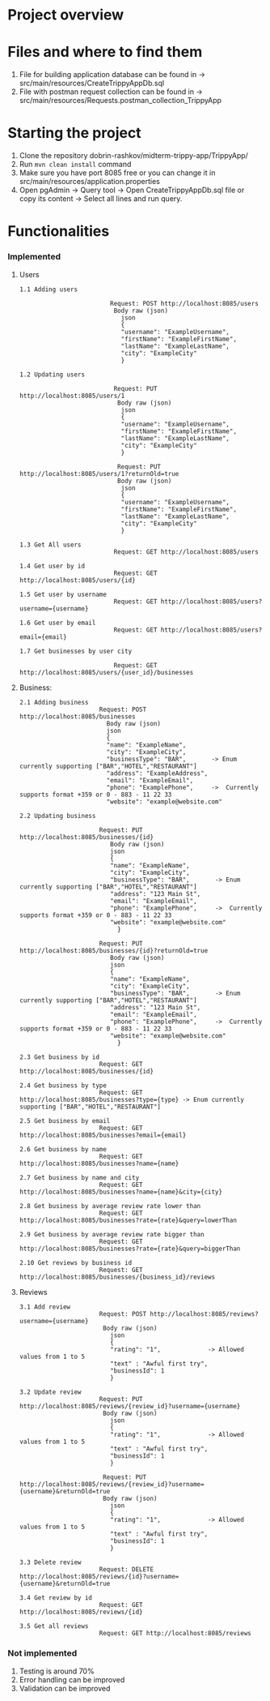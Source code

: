 # Project overview

# Files and where to find them
1. File for building application database can be found in -> src/main/resources/CreateTrippyAppDb.sql
2. File with postman request collection can be found in -> src/main/resources/Requests.postman_collection_TrippyApp


# Starting the project
1. Clone the repository dobrin-rashkov/midterm-trippy-app/TrippyApp/
2. Run `mvn clean install` command
3. Make sure you have port 8085 free or you can change it in src/main/resources/application.properties
4. Open pgAdmin -> Query tool -> Open CreateTrippyAppDb.sql file or copy its content -> Select all lines and run query.

# Functionalities
### Implemented

1. Users

       1.1 Adding users

                                Request: POST http://localhost:8085/users
                                 Body raw (json)
                                   json
                                   {
                                   "username": "ExampleUsername",
                                   "firstName": "ExampleFirstName",
                                   "lastName": "ExampleLastName",
                                   "city": "ExampleCity"
                                   }

       1.2 Updating users 
        
                                 Request: PUT http://localhost:8085/users/1
                                  Body raw (json)
                                   json
                                   {
                                   "username": "ExampleUsername",
                                   "firstName": "ExampleFirstName",
                                   "lastName": "ExampleLastName",
                                   "city": "ExampleCity"
                                   }

                                  Request: PUT http://localhost:8085/users/1?returnOld=true
                                  Body raw (json)
                                   json
                                   {
                                   "username": "ExampleUsername",
                                   "firstName": "ExampleFirstName",
                                   "lastName": "ExampleLastName",
                                   "city": "ExampleCity"
                                   }

       1.3 Get All users 
                                 Request: GET http://localhost:8085/users
                                  
       1.4 Get user by id
                                 Request: GET http://localhost:8085/users/{id}
                
       1.5 Get user by username
                                 Request: GET http://localhost:8085/users?username={username}

       1.6 Get user by email
                                 Request: GET http://localhost:8085/users?email={email}

       1.7 Get businesses by user city

                                 Request: GET http://localhost:8085/users/{user_id}/businesses
      
2. Business:

       2.1 Adding business 
                             Request: POST  http://localhost:8085/businesses
                               Body raw (json)
                               json
                               {
                               "name": "ExampleName",
                               "city": "ExampleCity",
                               "businessType": "BAR",       -> Enum currently supporting ["BAR","HOTEL","RESTAURANT"]
                               "address": "ExampleAddress",
                               "email": "ExampleEmail",
                               "phone": "ExamplePhone",     ->  Currently supports format +359 or 0 - 883 - 11 22 33
                               "website": "example@website.com"

       2.2 Updating business

                             Request: PUT http://localhost:8085/businesses/{id}
                                Body raw (json)
                                json
                                {
                                "name": "ExampleName",
                                "city": "ExampleCity",
                                "businessType": "BAR",       -> Enum currently supporting ["BAR","HOTEL","RESTAURANT"]
                                "address": "123 Main St",
                                "email": "ExampleEmail",
                                "phone": "ExamplePhone",     ->  Currently supports format +359 or 0 - 883 - 11 22 33
                                "website": "example@website.com"
                                  } 

                             Request: PUT http://localhost:8085/businesses/{id}?returnOld=true
                                Body raw (json)
                                json
                                {
                                "name": "ExampleName",
                                "city": "ExampleCity",
                                "businessType": "BAR",       -> Enum currently supporting ["BAR","HOTEL","RESTAURANT"]
                                "address": "123 Main St",
                                "email": "ExampleEmail",
                                "phone": "ExamplePhone",     ->  Currently supports format +359 or 0 - 883 - 11 22 33
                                "website": "example@website.com"
                                  }
   
       2.3 Get business by id 
                             Request: GET http://localhost:8085/businesses/{id}
 
       2.4 Get business by type 
                             Request: GET http://localhost:8085/businesses?type={type} -> Enum currently supporting ["BAR","HOTEL","RESTAURANT"]

       2.5 Get business by email 
                             Request: GET http://localhost:8085/businesses?email={email}

       2.6 Get business by name 
                             Request: GET http://localhost:8085/businesses?name={name}

       2.7 Get business by name and city 
                             Request: GET http://localhost:8085/businesses?name={name}&city={city}

       2.8 Get business by average review rate lower than 
                             Request: GET http://localhost:8085/businesses?rate={rate}&query=lowerThan

       2.9 Get business by average review rate bigger than 
                             Request: GET http://localhost:8085/businesses?rate={rate}&query=biggerThan

       2.10 Get reviews by business id 
                             Request: GET http://localhost:8085/businesses/{business_id}/reviews
       
3. Reviews
       
       3.1 Add review 
                             Request: POST http://localhost:8085/reviews?username={username}   
                              Body raw (json)
                                json
                                {
                                "rating": "1",             -> Allowed values from 1 to 5
                                "text" : "Awful first try",
                                "businessId": 1
                                }

       3.2 Update review 
                             Request: PUT http://localhost:8085/reviews/{review_id}?username={username}
                              Body raw (json)
                                json
                                {
                                "rating": "1",             -> Allowed values from 1 to 5
                                "text" : "Awful first try",
                                "businessId": 1
                                }

                              Request: PUT http://localhost:8085/reviews/{review_id}?username={username}&returnOld=true
                              Body raw (json)
                                json
                                {
                                "rating": "1",             -> Allowed values from 1 to 5
                                "text" : "Awful first try",
                                "businessId": 1
                                }

       3.3 Delete review 
                             Request: DELETE http://localhost:8085/reviews/{id}?username={username}&returnOld=true

       3.4 Get review by id 
                             Request: GET http://localhost:8085/reviews/{id}

       3.5 Get all reviews
                             Request: GET http://localhost:8085/reviews
                              
### Not implemented
1. Testing is around 70% 
2. Error handling can be improved 
3. Validation can be improved
